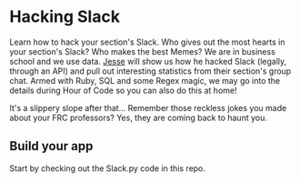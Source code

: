 # Hacking Slack
Learn how to hack your section's Slack. Who gives out the most hearts in your section's Slack? Who makes the best Memes? We are in business school and we use data. [Jesse](https://github.com/jorshman) will show us how he hacked Slack (legally, through an API) and pull out interesting statistics from their section's group chat. Armed with Ruby, SQL and some Regex magic, we may go into the details during Hour of Code so you can also do this at home! 

It's a slippery slope after that... Remember those reckless jokes you made about your FRC professors? Yes, they are coming back to haunt you.

## Build your app
Start by checking out the Slack.py code in this repo. 
